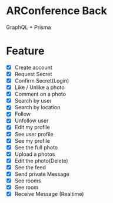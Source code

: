 # ARConference Back
GraphQL + Prisma 

# Feature

- [x] Create account
- [x] Request Secret
- [x] Confirm Secret(Login)
- [x] Like / Unlike a photo
- [x] Comment on a photo
- [x] Search by user
- [x] Search by location
- [x] Follow 
- [x] Unfollow user
- [x] Edit my profile
- [x] See user profile
- [x] See my profile
- [x] See the full photo
- [x] Upload a photos
- [x] Edit the photo(Delete)
- [x] See the feed
- [x] Send private Message
- [x] See rooms
- [x] See room
- [x] Receive Message (Realtime)